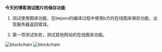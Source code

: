 **今天的博客测试图片的保存功能**  
 
1.  测试使用图床功能，在bejson的编译过程中使用b方的在线图床保存功能，出现服务器返回错误。
    
2.  第一项测试失败，测试其他网站的在线图床功能。

![blockchain](https://i.ibb.co/N9ry6xP/92097252-p0.png "区块链")
![blockchain](https://i.ibb.co/3St9dXK/photo-2021-08-12-18-51-28.jpg "区块链")
